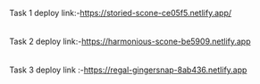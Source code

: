 Task 1 deploy link:-https://storied-scone-ce05f5.netlify.app/
</br>
</br>
</br>
Task 2 deploy link:-https://harmonious-scone-be5909.netlify.app
</br>
</br>
</br>
Task 3 deploy link :-https://regal-gingersnap-8ab436.netlify.app